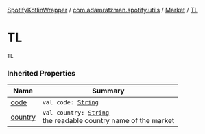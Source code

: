 [SpotifyKotlinWrapper](../../index.md) / [com.adamratzman.spotify.utils](../index.md) / [Market](index.md) / [TL](./-t-l.md)

# TL

`TL`

### Inherited Properties

| Name | Summary |
|---|---|
| [code](code.md) | `val code: `[`String`](https://kotlinlang.org/api/latest/jvm/stdlib/kotlin/-string/index.html) |
| [country](country.md) | `val country: `[`String`](https://kotlinlang.org/api/latest/jvm/stdlib/kotlin/-string/index.html)<br>the readable country name of the market |
